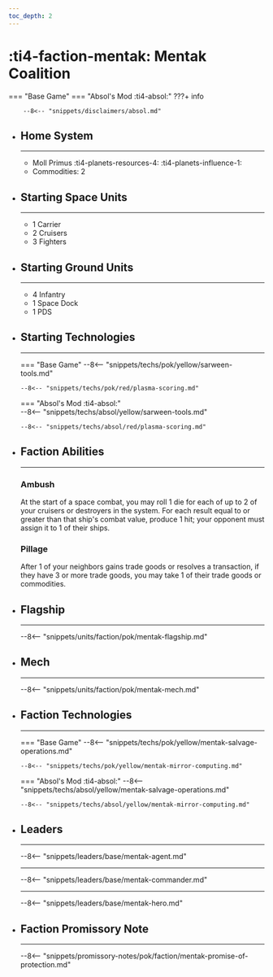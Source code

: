 ```yaml
---
toc_depth: 2
---
```


# :ti4-faction-mentak: Mentak Coalition
=== "Base Game"
=== "Absol's Mod :ti4-absol:" 
    ???+ info

        --8<-- "snippets/disclaimers/absol.md"

<div class="grid cards" markdown>

-   ## __Home System__

    ---

    * Moll Primus :ti4-planets-resources-4: :ti4-planets-influence-1:
    * Commodities: 2

</div>

<div class="grid cards" markdown>

-   ## __Starting Space Units__

    ---

    * 1 Carrier
    * 2 Cruisers
    * 3 Fighters

-   ## __Starting Ground Units__

    ---

    * 4 Infantry
    * 1 Space Dock
    * 1 PDS

-   ## __Starting Technologies__

    ---
    === "Base Game"
        --8<-- "snippets/techs/pok/yellow/sarween-tools.md"

        --8<-- "snippets/techs/pok/red/plasma-scoring.md"

    === "Absol's Mod :ti4-absol:"  
        --8<-- "snippets/techs/absol/yellow/sarween-tools.md"

        --8<-- "snippets/techs/absol/red/plasma-scoring.md"

-   ## __Faction Abilities__

    ---
    ### **Ambush**
    
    At the start of a space combat, you may roll 1 die for each of up to 2 of your cruisers or destroyers in the system. 
    For each result equal to or greater than that ship's combat value, produce 1 hit; your opponent must assign it to 1 of their ships.

    ### **Pillage**
    
    After 1 of your neighbors gains trade goods or resolves a transaction, if they have 3 or more trade goods, you may take 1 of their trade goods or commodities.

-   ## __Flagship__

    ---
    --8<-- "snippets/units/faction/pok/mentak-flagship.md"

-   ## __Mech__

    ---
    --8<-- "snippets/units/faction/pok/mentak-mech.md"

-   ## __Faction Technologies__

    ---
    === "Base Game"
        --8<-- "snippets/techs/pok/yellow/mentak-salvage-operations.md"

        --8<-- "snippets/techs/pok/yellow/mentak-mirror-computing.md"

    === "Absol's Mod :ti4-absol:"
        --8<-- "snippets/techs/absol/yellow/mentak-salvage-operations.md"

        --8<-- "snippets/techs/absol/yellow/mentak-mirror-computing.md"

-   ## __Leaders__

    ---
    
    --8<-- "snippets/leaders/base/mentak-agent.md"

    ---

    --8<-- "snippets/leaders/base/mentak-commander.md"

    ---

    --8<-- "snippets/leaders/base/mentak-hero.md"

-   ## __Faction Promissory Note__

    ---
    --8<-- "snippets/promissory-notes/pok/faction/mentak-promise-of-protection.md"

</div>